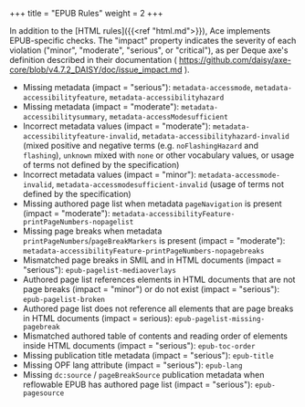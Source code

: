 +++
title = "EPUB Rules"
weight = 2
+++

In addition to the [HTML rules]({{<ref "html.md">}}), Ace implements EPUB-specific checks. The "impact" property indicates the severity of each violation ("minor", "moderate", "serious", or "critical"), as per Deque axe's definition described in their documentation ( https://github.com/daisy/axe-core/blob/v4.7.2_DAISY/doc/issue_impact.md ).

* Missing metadata (impact = "serious"): `metadata-accessmode`, `metadata-accessibilityfeature`, `metadata-accessibilityhazard`
* Missing metadata (impact = "moderate"): `metadata-accessibilitysummary`, `metadata-accessModesufficient`
* Incorrect metadata values (impact = "moderate"): `metadata-accessibilityfeature-invalid`, `metadata-accessibilityhazard-invalid` (mixed positive and negative terms (e.g. `noFlashingHazard` and `flashing`), `unknown` mixed with `none` or other vocabulary values, or usage of terms not defined by the specification)
* Incorrect metadata values (impact = "minor"): `metadata-accessmode-invalid`, `metadata-accessmodesufficient-invalid` (usage of terms not defined by the specification)
* Missing authored page list when metadata `pageNavigation` is present (impact = "moderate"): `metadata-accessibilityFeature-printPageNumbers-nopagelist`
* Missing page breaks when metadata `printPageNumbers`/`pageBreakMarkers` is present (impact = "moderate"): `metadata-accessibilityFeature-printPageNumbers-nopagebreaks`
* Mismatched page breaks in SMIL and in HTML documents (impact = "serious"): `epub-pagelist-mediaoverlays`
* Authored page list references elements in HTML documents that are not page breaks (impact = "minor") or do not exist (impact = "serious"): `epub-pagelist-broken`
* Authored page list does not reference all elements that are page breaks in HTML documents (impact = serious): `epub-pagelist-missing-pagebreak`
* Mismatched authored table of contents and reading order of elements inside HTML documents (impact = "serious"): `epub-toc-order`
* Missing publication title metadata (impact = "serious"): `epub-title`
* Missing OPF lang attribute (impact = "serious"): `epub-lang`
* Missing `dc:source` / `pageBreakSource` publication metadata when reflowable EPUB has authored page list (impact = "serious"): `epub-pagesource`
